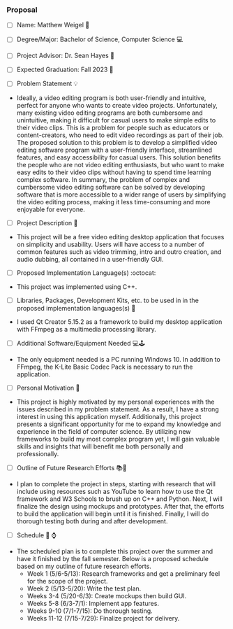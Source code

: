 ### Proposal

- [ ] Name: Matthew Weigel :man:

- [ ] Degree/Major: Bachelor of Science, Computer Science :computer:

- [ ] Project Advisor: Dr. Sean Hayes :older_man:

- [ ] Expected Graduation: Fall 2023 :date:

- [ ] Problem Statement :bulb:
- Ideally, a video editing program is both user-friendly and intuitive, perfect for anyone who wants to create video projects. Unfortunately, many existing video editing programs are both cumbersome and unintuitive, making it difficult for casual users to make simple edits to their video clips. This is a problem for people such as educators or content-creators, who need to edit video recordings as part of their job. The proposed solution to this problem is to develop a simplified video editing software program with a user-friendly interface, streamlined features, and easy accessibility for casual users. This solution benefits the people who are not video editing enthusiasts, but who want to make easy edits to their video clips without having to spend time learning complex software. In summary, the problem of complex and cumbersome video editing software can be solved by developing software that is more accessible to a wider range of users by simplifying the video editing process, making it less time-consuming and more enjoyable for everyone.

- [ ] Project Description :memo:
- This project will be a free video editing desktop application that focuses on simplicity and usability. Users will have access to a number of common features such as video trimming, intro and outro creation, and audio dubbing, all contained in a user-friendly GUI.

- [ ] Proposed Implementation Language(s) :octocat:
- This project was implemented using C++.

- [ ] Libraries, Packages, Development Kits, etc. to be used in in the proposed implementation languages(s) :wrench:
- I used Qt Creator 5.15.2 as a framework to build my desktop application with FFmpeg as a multimedia processing library.

- [ ] Additional Software/Equipment Needed :computer::joystick:
- The only equipment needed is a PC running Windows 10. In addition to FFmpeg, the K-Lite Basic Codec Pack is necessary to run the application.

- [ ] Personal Motivation :cake:  
- This project is highly motivated by my personal experiences with the issues described in my problem statement. As a result, I have a strong interest in using this application myself. Additionally, this project presents a significant opportunity for me to expand my knowledge and experience in the field of computer science. By utilizing new frameworks to build my most complex program yet, I will gain valuable skills and insights that will benefit me both personally and professionally.

- [ ] Outline of Future Research Efforts :books::rocket:  
- I plan to complete the project in steps, starting with research that will include using resources such as YouTube to learn how to use the Qt framework and W3 Schools to brush up on C++ and Python. Next, I will finalize the design using mockups and prototypes. After that, the efforts to build the application will begin until it is finished. Finally, I will do thorough testing both during and after development.

- [ ] Schedule :calendar: :watch:  
- The scheduled plan is to complete this project over the summer and have it finished by the fall semester. Below is a proposed schedule based on my outline of future research efforts.
	- Week 1 (5/6-5/13): Research frameworks and get a preliminary feel for the scope of the project. 
	- Week 2 (5/13-5/20): Write the test plan.
	- Weeks 3-4 (5/20-6/3): Create mockups then build GUI.
	- Weeks 5-8 (6/3-7/1): Implement app features.
	- Weeks 9-10 (7/1-7/15): Do thorough testing.
	- Weeks 11-12 (7/15-7/29): Finalize project for delivery.
